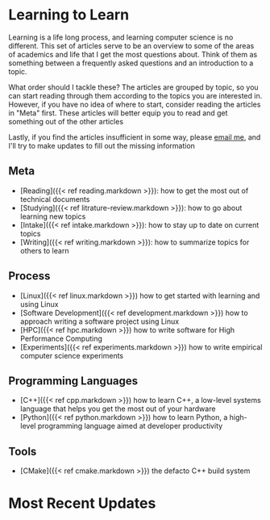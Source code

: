 # Learning to Learn

Learning is a life long process, and learning computer science is no different.  This set of articles serve to be an overview to some of the areas of academics and life that I get the most questions about. Think of them as something between a frequently asked questions and an introduction to a topic.

What order should I tackle these? The articles are grouped by topic, so you can start reading through them according to the topics you are interested in.  However, if you have no idea of where to start, consider reading the articles in "Meta" first.  These articles will better equip you to read and get something out of the other articles

Lastly, if you find the articles insufficient in some way, please [email me](mailto:rr.underwood94@gmail.com), and I'll try to make updates to fill out the missing information

## Meta 

+ [Reading]({{< ref reading.markdown >}}): how to get the most out of technical documents
+ [Studying]({{< ref litrature-review.markdown >}}): how to go about learning new topics
+ [Intake]({{< ref intake.markdown >}}): how to stay up to date on current topics
+ [Writing]({{< ref writing.markdown >}}): how to summarize topics for others to learn

## Process

+ [Linux]({{< ref linux.markdown >}}) how to get started with learning and using Linux
+ [Software Development]({{< ref development.markdown >}}) how to approach writing a software project using Linux
+ [HPC]({{< ref hpc.markdown >}}) how to write software for High Performance Computing
+ [Experiments]({{< ref experiments.markdown >}}) how to write empirical computer science experiments

## Programming Languages

+ [C++]({{< ref cpp.markdown >}}) how to learn C++, a low-level systems language that helps you get the most out of your hardware
+ [Python]({{< ref python.markdown >}}) how to learn Python, a high-level programming language aimed at developer productivity

## Tools

+ [CMake]({{< ref cmake.markdown >}}) the defacto C++ build system

# Most Recent Updates

